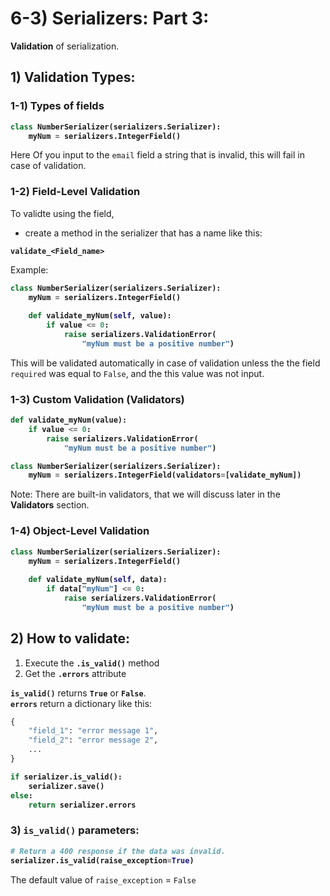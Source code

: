 # 6-3) Serializers: Part 3:

**Validation** of serialization.


## 1) Validation Types:

### 1-1) Types of fields

<b>

```python
class NumberSerializer(serializers.Serializer):
	myNum = serializers.IntegerField()
```
</b>

Here Of you input to the `email` field a string that is invalid,
this will fail in case of validation.



### 1-2) Field-Level Validation

To validte using the field, 
- create a method in the serializer that has a name like this:

**`validate_<Field_name>`**

Example:
<b>

```python
class NumberSerializer(serializers.Serializer):
	myNum = serializers.IntegerField()
	
	def validate_myNum(self, value):
		if value <= 0:
			raise serializers.ValidationError(
				"myNum must be a positive number")
```

</b>


This will be validated automatically in case of validation 
unless the the field `required` was equal to `False`, and the 
this value was not input.


### 1-3) Custom Validation (Validators)

<b>

```python
def validate_myNum(value):
	if value <= 0:
		raise serializers.ValidationError(
			"myNum must be a positive number")

class NumberSerializer(serializers.Serializer):
	myNum = serializers.IntegerField(validators=[validate_myNum])
```

</b>

Note: There are built-in validators, that we will discuss later
 in the **Validators** section.





### 1-4) Object-Level Validation


<b>

```python
class NumberSerializer(serializers.Serializer):
	myNum = serializers.IntegerField()
	
	def validate_myNum(self, data):
		if data["myNum"] <= 0:
			raise serializers.ValidationError(
				"myNum must be a positive number")
```

</b>












## 2) How to validate:


1. Execute the **`.is_valid()`** method
2. Get the **`.errors`** attribute


**`is_valid()`** returns **`True`** or **`False`**.  
**`errors`** return a dictionary like this:  


```python
{
	"field_1": "error message 1",
	"field_2": "error message 2",
	...
}
```





<b>

```python
if serializer.is_valid():
	serializer.save()
else:
	return serializer.errors
```

</b>

### 3) `is_valid()` parameters:

<b>

```python
# Return a 400 response if the data was invalid.
serializer.is_valid(raise_exception=True)
```
</b>

The default value of `raise_exception` = `False`










































































